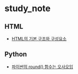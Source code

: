 # study_note

## HTML

- [HTML의 기본 구조와 구성요소](https://github.com/ejiseok/study_note/blob/main/HTML/HTML%EC%9D%98%20%EA%B8%B0%EB%B3%B8%20%EA%B5%AC%EC%A1%B0%EC%99%80%20%EA%B5%AC%EC%84%B1%EC%9A%94%EC%86%8C.md)

## Python

- [파이썬의 round() 함수는 오사오입](https://github.com/ejiseok/study_note/blob/main/Python/%ED%8C%8C%EC%9D%B4%EC%8D%AC%EC%9D%98%20round%20%ED%95%A8%EC%88%98%EB%8A%94%20%EC%98%A4%EC%82%AC%EC%98%A4%EC%9E%85.md)
